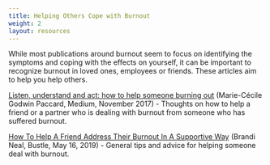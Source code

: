 ```yaml
---
title: Helping Others Cope with Burnout
weight: 2
layout: resources
---
```


While most publications around burnout seem to focus on identifying the symptoms and coping with the effects on yourself, it can be important to recognize burnout in loved ones, employees or friends. These articles aim to help you help others.

[Listen, understand and act: how to help someone burning out](https://medium.com/burnout-lets-reignite-the-flame/listen-understand-and-act-how-to-help-someone-burning-out-26126b38ab49) (Marie-Cécile Godwin Paccard, Medium, November 2017) - Thoughts on how to help a friend or a partner who is dealing with burnout from someone who has suffered burnout.

[How To Help A Friend Address Their Burnout In A Supportive Way](https://www.bustle.com/p/how-to-help-a-friend-address-their-burnout-in-a-supportive-way-17897842) (Brandi Neal, Bustle, May 16, 2019) - General tips and advice for helping someone deal with burnout.
